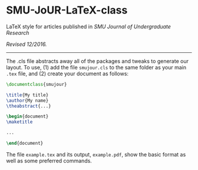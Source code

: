 # SMU-JoUR-LaTeX-class
LaTeX style for articles published in *SMU Journal of Undergraduate Research*

*Revised 12/2016.*

---

The .cls file abstracts away all of the packages and tweaks to generate our layout. To use, (1) add the file `smujour.cls` to the same folder as your main `.tex` file, and (2) create your document as follows:

```latex
\documentclass{smujour}

\title{My title}
\author{My name}
\theabstract{...}

\begin{document}
\maketitle

...

\end{document}
```

The file `example.tex` and its output, `example.pdf`, show the basic format as well as some preferred commands.

